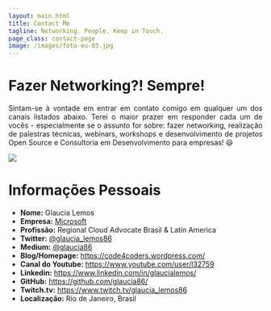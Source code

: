 ```yaml
---
layout: main.html
title: Contact Me
tagline: Networking. People. Keep in Touch.
page_class: contact-page
image: /images/foto-eu-03.jpg
---
```


# Fazer Networking?! Sempre!

<p style='text-align: justify;'>
  Sintam-se à vontade em entrar em contato comigo em qualquer um dos canais listados abaixo. Terei o maior prazer em responder cada um de vocês - especialmente se o assunto for sobre: fazer networking, realização de palestras técnicas, webinars, workshops e desenvolvimento de projetos Open Source e Consultoria em Desenvolvimento para empresas! 😃
</p>

<img class="resource-img-profile" src="/images/foto-perfil-02.png">

# Informações Pessoais

* **Nome:** Glaucia Lemos
* **Empresa:** [Microsoft](https://www.linkedin.com/company/microsoft/?originalSubdomain=br)
* **Profissão:** Regional Cloud Advocate Brasil & Latin America
* **Twitter:** [@glaucia_lemos86](https://twitter.com/glaucia_lemos86)
* **Medium:** [@glaucia86](https://medium.com/@glaucia86)
* **Blog/Homepage:** https://code4coders.wordpress.com/
* **Canal do Youtube:** https://www.youtube.com/user/l32759
* **Linkedin:** https://www.linkedin.com/in/glaucialemos/
* **GitHub:** https://github.com/glaucia86/
* **Twitch.tv:** https://www.twitch.tv/glaucia_lemos86
* **Localização:** Rio de Janeiro, Brasil




